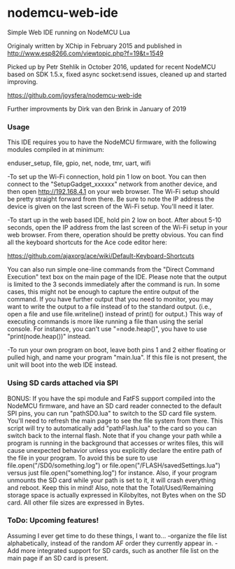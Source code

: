 # nodemcu-web-ide
Simple Web IDE running on NodeMCU Lua

Originaly written by XChip in February 2015 and published in
http://www.esp8266.com/viewtopic.php?f=19&t=1549

Picked up by Petr Stehlík in October 2016, updated for recent NodeMCU based on SDK 1.5.x, fixed async socket:send issues, cleaned up and started improving.

https://github.com/joysfera/nodemcu-web-ide

Further improvments by Dirk van den Brink in January of 2019

### Usage
This IDE requires you to have the NodeMCU firmware, with the following modules
compiled in at minimum:

enduser_setup, file, gpio, net, node, tmr, uart, wifi

-To set up the Wi-Fi connection, hold pin 1 low on boot.  You can then connect 
to the "SetupGadget_xxxxxx" network from another device, and then open 
http://192.168.4.1 on your web browser.  The Wi-Fi setup should be pretty 
straight forward from there.  Be sure to note the IP address the device is
given on the last screen of the Wi-Fi setup.  You'll need it later. 

-To start up in the web based IDE, hold pin 2 low on boot.  After about 5-10
seconds, open the IP address from the last screen of the Wi-Fi setup in your 
web browser.  From there, operation should be pretty obvious.  You can find
all the keyboard shortcuts for the Ace code editor here:

https://github.com/ajaxorg/ace/wiki/Default-Keyboard-Shortcuts

You can also run simple one-line commands from the "Direct Command Execution" 
text box on the main page of the IDE.  Please note that the output is limited 
to the 3 seconds immediately after the command is run.  In some cases, this 
might not be enough to capture the entire output of the command.  If you have 
further output that you need to monitor, you may want to write the output to 
a file instead of to the standard output.  (i.e., open a file and use 
file.writeline() instead of print() for output.)  This way of executing
commands is more like running a file than using the serial console.  For
instance, you can't use "=node.heap()", you have to use "print(node.heap())"
instead.

-To run your own program on boot, leave both pins 1 and 2 either floating or 
pulled high, and name your program "main.lua".  If this file is not present, 
the unit will boot into the web IDE instead.  

### Using SD cards attached via SPI
BONUS: If you have the spi module and FatFS support compiled into the NodeMCU
firmware, and have an SD card reader connected to the default SPI pins, you
can run "pathSD0.lua" to switch to the SD card file system.  You'll need to 
refresh the main page to see the file system from there.  This script will try
to automatically add "pathFlash.lua" to the card so you can switch back to the
internal flash.  Note that if you change your path while a program is running
in the background that accesses or writes files, this will cause unexpected 
behavior unless you explicitly declare the entire path of the file in your
program. To avoid this be sure to use file.open("/SD0/something.log") or
file.open("/FLASH/savedSettings.lua") versus just file.open("something.log") for 
instance. Also, if your program unmounts the SD card while your path is set to
it, it will crash everything and reboot. Keep this in mind! Also, note that 
the Total/Used/Remaining storage space is actually expressed in Kilobyltes, 
not Bytes when on the SD card.  All other file sizes are expressed in Bytes.

### ToDo: Upcoming features! 
Assuming I ever get time to do these things, I want to...
-organize the file list alphabetically, instead of the random AF order they currently appear in.
-Add more integrated support for SD cards, such as another file list on the main page if an SD card is present.  
